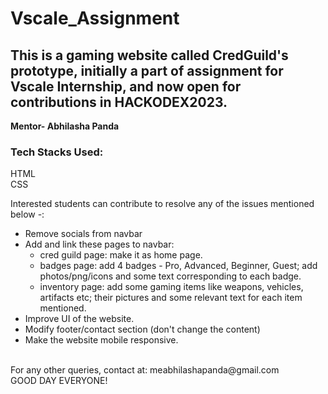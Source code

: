 # Vscale_Assignment
<h2>
This is a gaming website called CredGuild's prototype, initially a part of assignment for Vscale Internship, and now open for contributions in HACKODEX2023.</h2>

<b>Mentor- Abhilasha Panda</b>

<p>
<h3>Tech Stacks Used:</h3>
HTML<br>
CSS</p>

Interested students can contribute to resolve any of the issues mentioned below -:<br>
<ul>
    <li>Remove socials from navbar</li>
    <li>Add and link these pages to navbar:
     <ul>
        <li>cred guild page: make it as home page.</li>
        <li>badges page: add 4 badges - Pro, Advanced, Beginner, Guest; add photos/png/icons and some text corresponding to each badge.</li>
        <li>inventory page: add some gaming items like weapons, vehicles, artifacts etc; their pictures and some relevant text for each item mentioned.</li>
    </ul>
    <li>Improve UI of the website.</li>
    <li>Modify footer/contact section (don't change the content)</li>
    <li>Make the website mobile responsive.</li>
</ul>
<br>
For any other queries, contact at:  meabhilashapanda@gmail.com <br>
GOOD DAY EVERYONE!